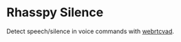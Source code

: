 # Rhasspy Silence

Detect speech/silence in voice commands with [webrtcvad](https://github.com/wiseman/py-webrtcvad).
